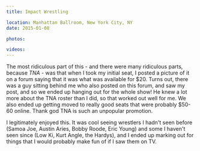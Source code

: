 ```yaml
---
title: Impact Wrestling

location: Manhattan Ballroom, New York City, NY
date: 2015-01-08

photos:

videos:
---
```


The most ridiculous part of this - and there were many ridiculous parts, because *TNA* - was that when I took my initial seat, I posted a picture of it on a forum saying that it was what was available for $20. Turns out, there was a guy sitting behind me who also posted on this forum, and saw my post, and so we ended up hanging out for the whole show! He knew a lot more about the TNA roster than I did, so that worked out well for me. We also ended up getting moved to really good seats that were probably $50-60 online. Thank god TNA is such an unpopular promotion.

I legitimately enjoyed this. It was cool seeing wrestlers I hadn't seen before (Samoa Joe, Austin Aries, Bobby Roode, Eric Young) and some I haven't seen since (Low Ki, Kurt Angle, the Hardys), and I ended up marking out for things that I would probably make fun of if I saw them on TV.